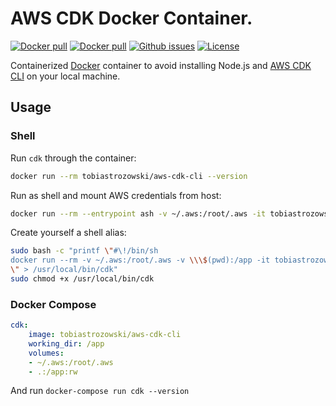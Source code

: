 # AWS CDK Docker Container.

[![Docker pull](https://img.shields.io/docker/pulls/tobiastrozowski/aws-cdk-cli.svg)](https://hub.docker.com/r/tobiastrozowski/aws-cdk-cli/) [![Docker pull](https://img.shields.io/docker/stars/tobiastrozowski/aws-cdk-cli.svg)](https://hub.docker.com/r/tobiastrozowski/aws-cdk-cli/) [![Github issues](https://img.shields.io/github/issues-raw/tobias-trozowski/docker-aws-cdk-cli.svg)](https://github.com/tobias-trozowski/docker-aws-cdk-cli/issues) [![License](https://img.shields.io/github/license/tobias-trozowski/docker-aws-cdk-cli)](https://github.com/tobias-trozowski/docker-aws-cdk-cli/blob/master/LICENSE.md)

Containerized [Docker](https://www.docker.com) container to avoid installing Node.js and [AWS CDK CLI](https://docs.aws.amazon.com/cdk/latest/guide/cli.html) on your local machine.

## Usage

### Shell
Run `cdk` through the container:
```sh
docker run --rm tobiastrozowski/aws-cdk-cli --version
```

Run as shell and mount AWS credentials from host:
```sh
docker run --rm --entrypoint ash -v ~/.aws:/root/.aws -it tobiastrozowski/aws-cdk-cli:2.105.0
```

Create yourself a shell alias:
```sh
sudo bash -c "printf \"#\!/bin/sh
docker run --rm -v ~/.aws:/root/.aws -v \\\$(pwd):/app -it tobiastrozowski/aws-cdk-cli \\\$@
\" > /usr/local/bin/cdk"
sudo chmod +x /usr/local/bin/cdk
```
### Docker Compose
```yaml
cdk:
    image: tobiastrozowski/aws-cdk-cli
    working_dir: /app
    volumes:
    - ~/.aws:/root/.aws
    - .:/app:rw
```

And run `docker-compose run cdk --version`
